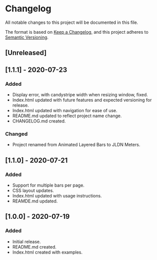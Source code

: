 # Changelog

All notable changes to this project will be documented in this file.

The format is based on [Keep a Changelog](https://keepachangelog.com/en/1.0.0/),
and this project adheres to [Semantic Versioning](https://semver.org/spec/v2.0.0.html).

## [Unreleased]

## [1.1.1] - 2020-07-23
### Added
- Display error, with candystripe width when resizing window, fixed.
- Index.html updated with future features and expected versioning for release.
- Index.html updated with navigation for ease of use.
- README.md updated to reflect project name change.
- CHANGELOG.md created.

### Changed
- Project renamed from Animated Layered Bars to JLDN Meters.

## [1.1.0] - 2020-07-21
### Added
- Support for multiple bars per page.
- CSS layout updates.
- Index.html updated with usage instructions.
- REAMDE.md updated.

## [1.0.0] - 2020-07-19
### Added
- Initial release.
- README.md created.
- Index.html created with examples.
